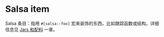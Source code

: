 <!-- master#68cb5e9 --->

# Salsa item

Salsa 条目：指用 `#[salsa::foo]` 宏来装饰的东西，比如跟踪函数或结构。详细信息见 [Jars 和配料] 一章。

[Jars 和配料]: ../jars_and_ingredients.md
